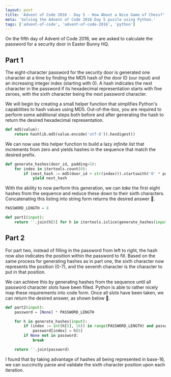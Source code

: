 ```yaml
---
layout: post
title: 'Advent of Code 2016 - Day 5 - How About a Nice Game of Chess?'
meta: 'Solving the Advent of Code 2016 Day 5 puzzle using Python.'
tags: ['advent-of-code', 'advent-of-code-2016', 'python']
---
```


On the fifth day of Advent of Code 2016, we are asked to calculate the password for a security door in Easter Bunny HQ.

<!--more-->

## Part 1

The eight-character password for the security door is generated one character at a time by finding the MD5 hash of the door ID (our input) and an increasing integer index (starting with 0).
A hash indicates the next character in the password if its hexadecimal representation starts with five zeroes, with the sixth character being the next password character.

We will begin by creating a small helper function that simplifies Python's capabilities to hash values using MD5.
Out-of-the-box, you are required to perform some additional steps both before and after generating the hash to return the desired hexadecimal representation.

```python
def md5(value):
    return hashlib.md5(value.encode('utf-8')).hexdigest()
```

We can now use this helper function to build a lazy _infinite list_ that increments from zero and yields hashes in the sequence that match the desired prefix.

```python
def generate_hashes(door_id, padding=5):
    for index in itertools.count(0):
        if (next_hash := md5(door_id + str(index))).startswith('0' * padding):
            yield next_hash
```

With the ability to now perform this generation, we can _take_ the first eight hashes from the sequence and reduce these down to their sixth characters.
Concatenating this listing into string form returns the desired answer 🌟.

```python
PASSWORD_LENGTH = 8

def part1(input):
    return ''.join(h[5] for h in itertools.islice(generate_hashes(input), PASSWORD_LENGTH))
```

## Part 2

For part two, instead of filling in the password from left to right, the hash now also indicates the position within the password to fill.
Based on the same process for generating hashes as in part one, the sixth character now represents the position (0-7), and the seventh character is the character to put in that position.

We can achieve this by generating hashes from the sequence until all password character _slots_ have been filled.
Python is able to rather nicely map these requirements into code form.
Once all _slots_ have been taken, we can return the desired answer, as shown below 🌟.

```python
def part2(input):
    password = [None] * PASSWORD_LENGTH

    for h in generate_hashes(input):
        if (index := int(h[5], 16)) in range(PASSWORD_LENGTH) and password[index] is None:
            password[index] = h[6]
        if None not in password:
            break

    return ''.join(password)
```

I found that by taking advantage of hashes all being represented in base-16, we can succinctly parse and validate the sixth character position upon each iteration.
